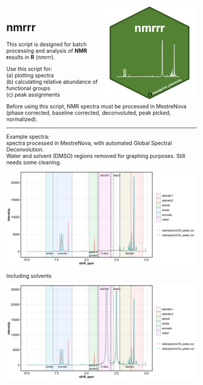 
<img align="right" heignt = "250" width = "250" src="images/nmr_hex.png">

# nmrrr

This script is designed for batch processing and analysis of **NMR
r**esults in **R** (nmrrr).

Use this script for:  
(a) plotting spectra  
(b) calculating relative abundance of functional groups  
(c) peak assignments

Before using this script, NMR spectra must be processed in MestreNova
(phase corrected, baseline corrected, deconvoluted, peak picked,
normalized).

-----

Example spectra:  
spectra processed in MestreNova, with automated Global Spectral
Deconvolution.  
Water and solvent (DMSO) regions removed for graphing purposes. Still
needs some cleaning.

![](readme_files/figure-gfm/unnamed-chunk-2-1.png)<!-- -->

Including solvents

![](readme_files/figure-gfm/unnamed-chunk-3-1.png)<!-- -->
